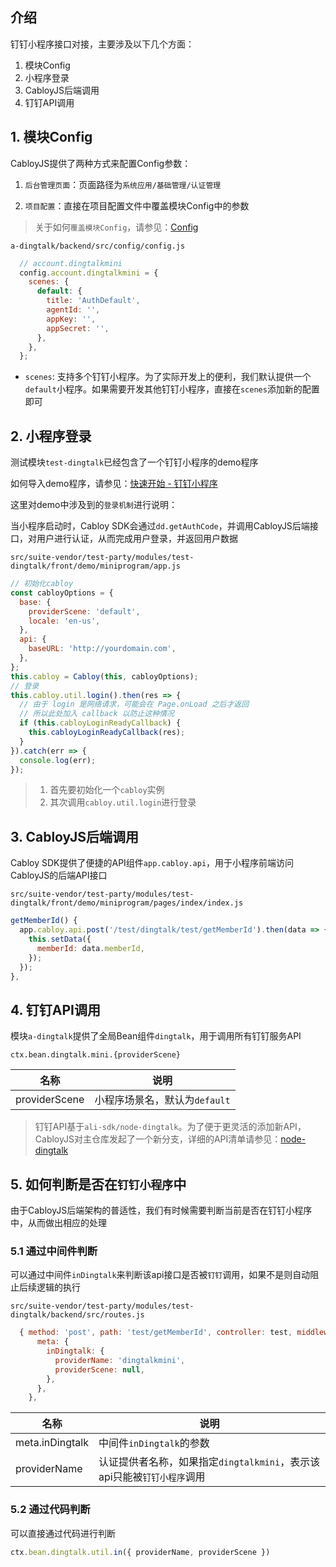 ## 介绍

钉钉小程序接口对接，主要涉及以下几个方面：

1. 模块Config
2. 小程序登录
3. CabloyJS后端调用
4. 钉钉API调用

## 1. 模块Config

CabloyJS提供了两种方式来配置Config参数：

1. `后台管理页面`：页面路径为`系统应用/基础管理/认证管理`

2. `项目配置`：直接在项目配置文件中覆盖模块Config中的参数

> 关于如何`覆盖模块Config`，请参见：[Config](https://cabloy.com/zh-cn/articles/config.html#Config_150)

`a-dingtalk/backend/src/config/config.js`

``` javascript
  // account.dingtalkmini
  config.account.dingtalkmini = {
    scenes: {
      default: {
        title: 'AuthDefault',
        agentId: '',
        appKey: '',
        appSecret: '',
      },
    },
  };
```

* `scenes`: 支持多个钉钉小程序。为了实际开发上的便利，我们默认提供一个`default`小程序。如果需要开发其他钉钉小程序，直接在`scenes`添加新的配置即可

## 2. 小程序登录

测试模块`test-dingtalk`已经包含了一个钉钉小程序的demo程序

如何导入demo程序，请参见：[快速开始 - 钉钉小程序](https://cabloy.com/zh-cn/articles/dingtalk-quick-start.html#\_148)

这里对demo中涉及到的`登录机制`进行说明：

当小程序启动时，Cabloy SDK会通过`dd.getAuthCode`，并调用CabloyJS后端接口，对用户进行认证，从而完成用户登录，并返回用户数据

`src/suite-vendor/test-party/modules/test-dingtalk/front/demo/miniprogram/app.js`

``` javascript
// 初始化cabloy
const cabloyOptions = {
  base: {
    providerScene: 'default',
    locale: 'en-us',
  },
  api: {
    baseURL: 'http://yourdomain.com',
  },
};
this.cabloy = Cabloy(this, cabloyOptions);
// 登录
this.cabloy.util.login().then(res => {
  // 由于 login 是网络请求，可能会在 Page.onLoad 之后才返回
  // 所以此处加入 callback 以防止这种情况
  if (this.cabloyLoginReadyCallback) {
    this.cabloyLoginReadyCallback(res);
  }
}).catch(err => {
  console.log(err);
});
```

> 1. 首先要初始化一个`cabloy`实例
> 2. 其次调用`cabloy.util.login`进行登录

## 3. CabloyJS后端调用

Cabloy SDK提供了便捷的API组件`app.cabloy.api`，用于小程序前端访问CabloyJS的后端API接口

`src/suite-vendor/test-party/modules/test-dingtalk/front/demo/miniprogram/pages/index/index.js`

``` javascript
getMemberId() {
  app.cabloy.api.post('/test/dingtalk/test/getMemberId').then(data => {
    this.setData({
      memberId: data.memberId,
    });
  });
},
```

## 4. 钉钉API调用

模块`a-dingtalk`提供了全局Bean组件`dingtalk`，用于调用所有钉钉服务API

`ctx.bean.dingtalk.mini.{providerScene}`

| 名称 | 说明 |
|----|----|
| providerScene | 小程序场景名，默认为`default` |

> 钉钉API基于`ali-sdk/node-dingtalk`。为了便于更灵活的添加新API，CabloyJS对主仓库发起了一个新分支，详细的API清单请参见：[node-dingtalk](https://github.com/zhennann/node-dingtalk)

## 5. 如何判断是否在`钉钉小程序`中

由于CabloyJS后端架构的普适性，我们有时候需要判断当前是否在钉钉小程序中，从而做出相应的处理

### 5.1 通过中间件判断

可以通过中间件`inDingtalk`来判断该api接口是否被`钉钉`调用，如果不是则自动阻止后续逻辑的执行

`src/suite-vendor/test-party/modules/test-dingtalk/backend/src/routes.js`

``` javascript
  { method: 'post', path: 'test/getMemberId', controller: test, middlewares: 'inDingtalk',
      meta: {
        inDingtalk: {
          providerName: 'dingtalkmini',
          providerScene: null,
        },
      },
    },
```

| 名称 | 说明 |
|----|----|
| meta.inDingtalk | 中间件`inDingtalk`的参数 |
| providerName | 认证提供者名称，如果指定`dingtalkmini`，表示该api只能被`钉钉小程序`调用 |

### 5.2 通过代码判断

可以直接通过代码进行判断

``` javascript
ctx.bean.dingtalk.util.in({ providerName, providerScene })
```